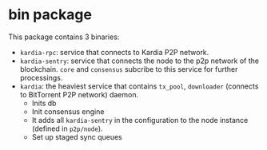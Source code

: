 # bin package
This package contains 3 binaries:
- `kardia-rpc`: service that connects to Kardia P2P network.
- `kardia-sentry`: service that connects the node to the p2p network of the blockchain. `core` and  `consensus` subcribe to this service for further processings.
- `kardia`: the heaviest service that contains `tx_pool`, `downloader` (connects to BitTorrent P2P network) daemon.
  - Inits db
  - Init consensus engine
  - It adds all `kardia-sentry` in the configuration to the node instance (defined in `p2p/node`).
  - Set up staged sync queues